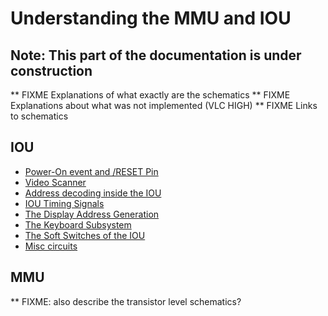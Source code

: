 # Understanding the MMU and IOU

## Note: This part of the documentation is under construction

** FIXME Explanations of what exactly are the schematics
** FIXME Explanations about what was not implemented (VLC HIGH)
** FIXME Links to schematics

## IOU
 - [Power-On event and /RESET Pin](reset-and-power-on.md)
 - [Video Scanner](video-scanner.md)
 - [Address decoding inside the IOU](iou-address-decoder.md)
 - [IOU Timing Signals](iou-soft-switches.md)
 - [The Display Address Generation](display-address.md)
 - [The Keyboard Subsystem](iou_keyboard_subsystem.md)
 - [The Soft Switches of the IOU](iou-soft-switches.md)
 - [Misc circuits](spkr-casso-other.md)

## MMU

** FIXME: also describe the transistor level schematics?

